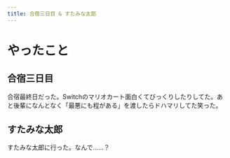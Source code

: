 ```yaml
---
title: 合宿三日目 & すたみな太郎
---
```


# やったこと

## 合宿三日目

合宿最終日だった。Switchのマリオカート面白くてびっくりしたりしてた。あと後輩になんとなく「最悪にも程がある」を渡したらドハマリしてた笑った。

## すたみな太郎

すたみな太郎に行った。なんで……？